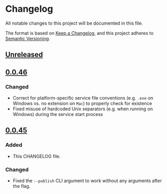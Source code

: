 # Changelog

All notable changes to this project will be documented in this file.

The format is based on [Keep a Changelog](https://keepachangelog.com/en/1.0.0/),
and this project adheres to [Semantic Versioning](https://semver.org/spec/v2.0.0.html).

## [Unreleased]

## [0.0.46]

### Changed
- Correct for platform-specific service file conventions (e.g. `.exe` on Windows vs. no extension on `Mac`) to properly check for existence
- Fixed misuse of hardcoded Unix separators (e.g. when running on Windows) during the service start process

## [0.0.45]

### Added
- This CHANGELOG file.

### Changed
- Fixed the `--publish` CLI argument to work without any arguments after the flag.

[unreleased]: https://github.com/garrettmflynn/commoners/compare/v0.0.46...HEAD
[0.0.46]: https://github.com/garrettmflynn/commoners/compare/v0.0.45...v0.0.46
[0.0.45]: https://github.com/garrettmflynn/commoners/compare/v0.0.44...v0.0.45